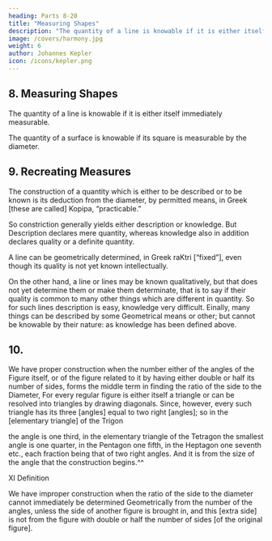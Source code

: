 ```yaml
---
heading: Parts 8-20
title: "Measuring Shapes"
description: "The quantity of a line is knowable if it is either itself immediately measurable"
image: /covers/harmony.jpg
weight: 6
author: Johannes Kepler
icon: /icons/kepler.png
---
```




## 8. Measuring Shapes

The quantity of a line is knowable if it is either itself immediately measurable.

The quantity of a surface is knowable if its square is measurable by the diameter.


<!--  square if a surface: or the quantity in question is at least formed from quan­
tities such that by some definite geometrical connection, in some series
[of operations] however long, they at last depend upon the diameter
or its square. The Greek for this is yvcopipov, “intelligible.” -->


## 9. Recreating Measures

The construction of a quantity which is either to be described or to be known is its deduction from the diameter, by permitted means, in Greek [these are called] Kopipa, “practicable.”

So constriction generally yields either description or knowledge. But Description declares mere quantity, whereas knowledge also in addition declares quality or a definite quantity.

A line can be geometrically determined, in Greek raKtri [“fixed”], even though its quality is not yet known intellectually. 

On the other hand, a line or lines may be known qualitatively, but that does not yet determine them or make them determinate, that is to say if their quality is common to many other things which are different in quantity. So for such lines description is easy, knowledge very difficult. Einally, many things can be described by some Geometrical means or other; but cannot be knowable by their nature: as knowledge has been defined above.


## 10. 

We have proper construction when the number either of the angles of the Figure itself, or of the figure related to it by having either double or half its number of sides, forms the middle term in finding the ratio of the side to the Diameter,
For every regular figure is either itself a triangle or can be resolved into triangles by drawing diagonals. Since, however, every such triangle has its three [angles] equal to two right [angles]; so in the [elementary triangle] of the Trigon

the angle is one third, in the elementary triangle of the Tetragon the smallest
angle is one quarter, in the Pentagon one fifth, in the Heptagon one seventh
etc., each fraction being that of two right angles. And it is from the size of the
angle that the construction begins.^^


XI Definition 

We have improper construction when the ratio of the side to the diameter cannot immediately be determined Geometrically from the number of the angles, unless the side of another figure is brought in, and this [extra side] is not from the figure with double or half the number of sides [of the original figure].

